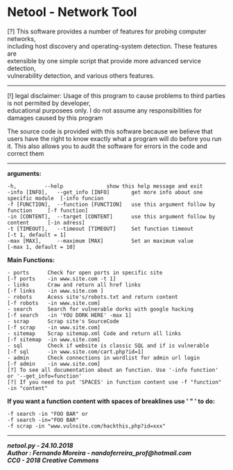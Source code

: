 # Netool - Network Tool #

[?] This software provides a number of features for probing computer networks,  
including host discovery and operating-system detection. These features are  
extensible by one simple script that provide more advanced service detection,  
vulnerability detection, and various others features.

----------

[!] legal disclaimer:
Usage of this program to cause problems to third parties is not permited by developer,  
educational purposees only. I do not assume any responsibilities for damages caused by this program

The source code is provided with this software because we believe that users have the right to
know exactly what a program will do before you run it.
This also allows you to audit the software for errors in the code and correct them

----------

**arguments:**

    -h, 		--help            	show this help message and exit
    -info [INFO], 	--get_info [INFO]       get more info about one specific module  [-info funcion  
    -f [FUNCTION], 	--function [FUNCTION]   use this argument follow by function     [-f function]  
    -in [CONTENT], 	--target [CONTENT]      use this argument follow by content      [-in adress]  
    -t [TIMEOUT], 	--timeout [TIMEOUT]     Set function timeout                     [-t 1, default = 1]  
    -max [MAX], 	--maximum [MAX]         Set an maximum value                     [-max 1, default = 10]  

**Main Functions:**

    - ports      Check for open ports in specific site                    [-f ports    -in www.site.com -t 1]  
    - links      Craw and return all href links                           [-f links    -in www.site.com ]  
    - robots     Acess site's/robots.txt and return content               [-f robots   -in www.site.com]  
    - search     Search for vulnerable dorks with google hacking          [-f search   -in 'YOU DORK HERE' -max 1]  
    - scrap      Scrap site's SourceCode                                  [-f scrap    -in www.site.com]  
    - sitemap    Scrap sitemap.xml Code and return all links              [-f sitemap  -in www.site.com]  
    - sql        Check if website is classic SQL and if is vulnerable     [-f sql      -in www.site.com/cart.php?id=1]  
    - admin      Check connections in wordlist for admin url login        [-f admin    -in www.site.com]  
    [?] To see all documentation about an function. Use '-info function' or '--get_info=function'  
    [?] If you need to put 'SPACES' in function content use -f "function" -in "content"

**If you want a function content with spaces of breaklines use ' " ' to do:**

    -f search -in "FOO BAR" or
    -f search -in="FOO BAR"
    -f scrap -in "www.vulnsite.com/hackthis,php?id=xxx"
    
----------
**_netool.py - 24.10.2018_**  
**_Author : Fernando Moreira - nandoferreira_prof@hotmail.com_**  
**_CC0 - 2018 Creative Commons_**  
